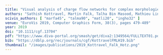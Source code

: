 ```yaml
---
title: "Visual analysis of charge flow networks for complex morphologies"
authors: "Sathish Kottravel, Martin Falk, Talha Bin Masood, Mathieu Linares, Ingrid Hotz"
scivis_authors: [ "marfa45", "talma90", "matli20", "ingho32" ]
venue: "EuroVis 2019, Computer Graphics Form, 38(3), pages 479-489"
year: 2019
doi: "10.1111/cgf.13704"
pdf: "https://www.diva-portal.org/smash/get/diva2:1349564/FULLTEXT01.pdf"
bib: "https://dblp.org/rec/journals/cgf/KottravelFMLH19.bib"
thumbnail: "/images/publications/2019_Kottravel_Falk_Hotz.png"
---
```

